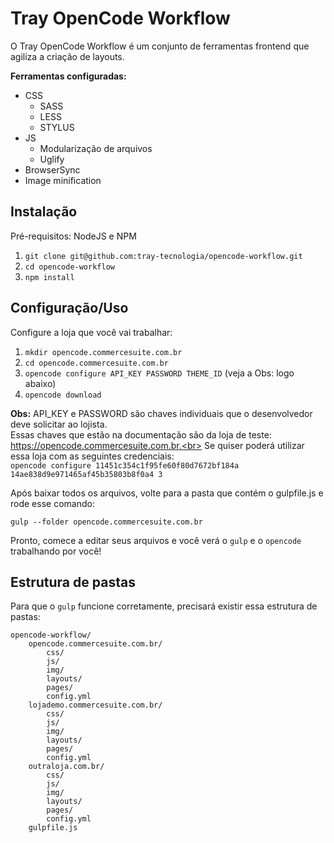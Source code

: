 # Tray OpenCode Workflow

O Tray OpenCode Workflow é um conjunto de ferramentas frontend que agiliza a criação de layouts.

**Ferramentas configuradas:**
* CSS
  * SASS
  * LESS
  * STYLUS
* JS
  * Modularização de arquivos
  * Uglify
* BrowserSync
* Image minification

## Instalação
Pré-requisitos: NodeJS e NPM

1. `git clone git@github.com:tray-tecnologia/opencode-workflow.git`
2. `cd opencode-workflow`
3. `npm install`

## Configuração/Uso

Configure a loja que você vai trabalhar:

1. `mkdir opencode.commercesuite.com.br`
2. `cd opencode.commercesuite.com.br`
3. `opencode configure API_KEY PASSWORD THEME_ID` (veja a Obs: logo abaixo)
4. `opencode download`

**Obs:** API_KEY e PASSWORD são chaves individuais que o desenvolvedor deve solicitar ao lojista.<br>
Essas chaves que estão na documentação são da loja de teste: https://opencode.commercesuite.com.br.<br>
Se quiser poderá utilizar essa loja com as seguintes credenciais:<br>
`opencode configure 11451c354c1f95fe60f80d7672bf184a 14ae838d9e971465af45b35803b8f0a4 3`

Após baixar todos os arquivos, volte para a pasta que contém o gulpfile.js e rode esse comando:

`gulp --folder opencode.commercesuite.com.br`

Pronto, comece a editar seus arquivos e você verá o `gulp` e o `opencode` trabalhando por você!

## Estrutura de pastas

Para que o `gulp` funcione corretamente, precisará existir essa estrutura de pastas:

    opencode-workflow/
        opencode.commercesuite.com.br/
            css/
            js/
            img/
            layouts/
            pages/
            config.yml
        lojademo.commercesuite.com.br/
            css/
            js/
            img/
            layouts/
            pages/
            config.yml
        outraloja.com.br/
            css/
            js/
            img/
            layouts/
            pages/
            config.yml
        gulpfile.js

